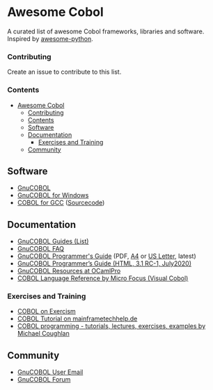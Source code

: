 # Awesome Cobol

A curated list of awesome Cobol frameworks, libraries and software. Inspired by [awesome-python](https://github.com/vinta/awesome-python).

### Contributing

Create an issue to contribute to this list.

### Contents

- [Awesome Cobol](#awesome-cobol)
    - [Contributing](#contributing)
    - [Contents](#contents)
  - [Software](#software)
  - [Documentation](#documentation)
    - [Exercises and Training](#exercises-and-training)
  - [Community](#community)
 
## Software

- [GnuCOBOL](https://sourceforge.net/projects/gnucobol/files/)
- [GnuCOBOL for Windows](https://get-superbol.com/software/)
- [COBOL for GCC](https://www.cobolworx.com/pages/cobforgcc.html) ([Sourcecode](https://gitlab.cobolworx.com/COBOLworx/gcc-cobol))
 
## Documentation

- [GnuCOBOL Guides (List)](https://gnucobol.sourceforge.io/guides.html)
- [GnuCOBOL FAQ](https://gnucobol.sourceforge.io/faq/index.html)
- [GnuCOBOL Programmer's Guide](https://sourceforge.net/p/gnucobol/code/HEAD/tree/external-doc/guide/PDFs/gnucobpg-a4.pdf?format=raw) (PDF, [A4](https://sourceforge.net/p/gnucobol/code/HEAD/tree/external-doc/guide/PDFs/gnucobpg-a4.pdf?format=raw) or [US Letter](https://sourceforge.net/p/gnucobol/code/HEAD/tree/external-doc/guide/PDFs/gnucobpg-letter.pdf?format=raw), latest)
- [GnuCOBOL Programmer’s Guide (HTML, 3.1 RC-1, July2020)](https://gnucobol.sourceforge.io/HTML/gnucobpg.html)
- [GnuCOBOL Resources at OCamlPro](https://get-superbol.com/gnucobol/)
- [COBOL Language Reference by Micro Focus (Visual Cobol)](https://www.microfocus.com/documentation/visual-cobol/vc90/EclUNIX/GUID-D84DDFBC-3D1E-47B1-8DEF-26B322C321F6.html)

### Exercises and Training

- [COBOL on Exercism](https://exercism.org/tracks/cobol)
- [COBOL Tutorial on mainframetechhelp.de](https://www.mainframestechhelp.com/tutorials/cobol/introduction.htm)
- [COBOL programming - tutorials, lectures, exercises, examples  by Michael Coughlan](https://www.csis.ul.ie/cobol/)

## Community

- [GnuCOBOL User Email](https://lists.gnu.org/mailman/listinfo/gnucobol-users)
- [GnuCOBOL Forum](https://sourceforge.net/p/gnucobol/discussion/)
